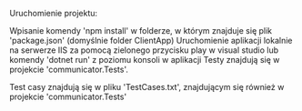 Uruchomienie projektu:

Wpisanie komendy 'npm install' w folderze, w którym znajduje się plik 'package.json' (domyślnie folder ClientApp)
Uruchomienie aplikacji lokalnie na serwerze IIS za pomocą zielonego przycisku play w visual studio lub komendy 'dotnet run' z poziomu konsoli w aplikacji
Testy znajdują się w projekcie 'communicator.Tests'.

Test casy znajdują się w pliku 'TestCases.txt', znajdującym się również w projekcie 'communicator.Tests'
